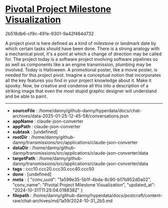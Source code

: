 # [Pivotal Project Milestone Visualization](https://claude.ai/chat/1a599e35-5b1f-4bda-8c90-b17b952d0a02)

2b518db6-cf9c-491e-9301-9a42f464d732

A project pivot is here defined as a kind of milestone or landmark date by which certain tasks should have been done. There is a strong analogy with a mechanical pivot, it's a point at which a change of direction may be called for. The project today is a software project involving software pipelines so as well as components like a an engine transmission, plumbing may be involved. Today is Halloween.
A promotional poster, like a movie poster,  is needed for this project pivot. Imagine a conceptual  notion that incorporates all the key features  you find in your project knowledge about it. Make it spooky. Now, be creative and condense all this into a description of a striking image that even the most stupid graphic designer will understand and be able to paint.

---

* **sourceFile** : /home/danny/github-danny/hyperdata/docs/chat-archives/data-2025-01-25-12-45-58/conversations.json
* **appName** : claude-json-converter
* **appPath** : claude-json-converter
* **subtask** : [undefined]
* **rootDir** : /home/danny/github-danny/transmissions/src/applications/claude-json-converter
* **dataDir** : /home/danny/github-danny/transmissions/src/applications/claude-json-converter/data
* **targetPath** : /home/danny/github-danny/transmissions/src/applications/claude-json-converter/data
* **tags** : ccc10.ccc20.ccc30.ccc40.ccc50
* **done** : [undefined]
* **meta** : {
  "conv_uuid": "1a599e35-5b1f-4bda-8c90-b17b952d0a02",
  "conv_name": "Pivotal Project Milestone Visualization",
  "updated_at": "2024-10-31T11:25:04.018838Z"
}
* **filepath** : /home/danny/github-danny/hyperdata/docs/postcraft/content-raw/chat-archives/md/1a59/2024-10-31_2b5.md
